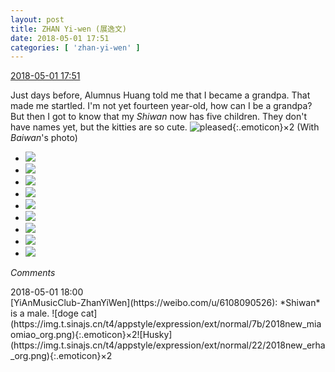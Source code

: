 ```yaml
---
layout: post
title: ZHAN Yi-wen (展逸文)
date: 2018-05-01 17:51
categories: [ 'zhan-yi-wen' ]
---
```


<div class="weibo-info">
  <a href="https://weibo.com/6108090526/GeEyLrHIm">2018-05-01 17:51</a>
</div>

Just days before, Alumnus Huang told me that I became a grandpa. That made me startled. I'm not yet fourteen year-old, how can I be a grandpa? But then I got to know that my *Shiwan* now has five children. They don't have names yet, but the kitties are so cute. ![pleased](https://img.t.sinajs.cn/t4/appstyle/expression/ext/normal/33/2018new_xixi_org.png){:.emoticon}×2 (With *Baiwan*'s photo)

<!-- more -->

<ul class="weibo-pic-list-3">
  <li class="weibo-pic">
    <a href="//wx3.sinaimg.cn/mw690/006FmVn8ly1fqvz45k4e5j30qo0zk7by.jpg"><img src="//wx3.sinaimg.cn/thumb150/006FmVn8ly1fqvz45k4e5j30qo0zk7by.jpg"/></a>
  </li>
  <li class="weibo-pic">
    <a href="//wx4.sinaimg.cn/mw690/006FmVn8ly1fqvz4ady9jj30zk0qo44q.jpg"><img src="//wx4.sinaimg.cn/thumb150/006FmVn8ly1fqvz4ady9jj30zk0qo44q.jpg"/></a>
  </li>
  <li class="weibo-pic">
    <a href="//wx2.sinaimg.cn/mw690/006FmVn8ly1fqvz4frnvqj30zk0qoqbd.jpg"><img src="//wx2.sinaimg.cn/thumb150/006FmVn8ly1fqvz4frnvqj30zk0qoqbd.jpg"/></a>
  </li>
  <li class="weibo-pic">
    <a href="//wx1.sinaimg.cn/mw690/006FmVn8ly1fqvz4msnioj30zk0qowm6.jpg"><img src="//wx1.sinaimg.cn/thumb150/006FmVn8ly1fqvz4msnioj30zk0qowm6.jpg"/></a>
  </li>
  <li class="weibo-pic">
    <a href="//wx3.sinaimg.cn/mw690/006FmVn8ly1fqvz4r7tekj30qo0zk0zc.jpg"><img src="//wx3.sinaimg.cn/thumb150/006FmVn8ly1fqvz4r7tekj30qo0zk0zc.jpg"/></a>
  </li>
  <li class="weibo-pic">
    <a href="//wx2.sinaimg.cn/mw690/006FmVn8ly1fqvz7wc0bdj30qo0zk7cy.jpg"><img src="//wx2.sinaimg.cn/thumb150/006FmVn8ly1fqvz7wc0bdj30qo0zk7cy.jpg"/></a>
  </li>
  <li class="weibo-pic">
    <a href="//wx3.sinaimg.cn/mw690/006FmVn8ly1fqvz7updbzj30qo0zkaix.jpg"><img src="//wx3.sinaimg.cn/thumb150/006FmVn8ly1fqvz7updbzj30qo0zkaix.jpg"/></a>
  </li>
  <li class="weibo-pic">
    <a href="//wx3.sinaimg.cn/mw690/006FmVn8ly1fqvzbwd27dj30qo0qowig.jpg"><img src="//wx3.sinaimg.cn/thumb150/006FmVn8ly1fqvzbwd27dj30qo0qowig.jpg"/></a>
  </li>
  <li class="weibo-pic">
    <a href="//wx3.sinaimg.cn/mw690/006FmVn8ly1fqvzifrubzj30zi0qo7ax.jpg"><img src="//wx3.sinaimg.cn/thumb150/006FmVn8ly1fqvzifrubzj30zi0qo7ax.jpg"/></a>
  </li>
</ul>

*Comments*

<div class="weibo-info">2018-05-01 18:00</div>
[YiAnMusicClub-ZhanYiWen](https://weibo.com/u/6108090526): *Shiwan* is a male. ![doge cat](https://img.t.sinajs.cn/t4/appstyle/expression/ext/normal/7b/2018new_miaomiao_org.png){:.emoticon}×2![Husky](https://img.t.sinajs.cn/t4/appstyle/expression/ext/normal/22/2018new_erha_org.png){:.emoticon}×2
